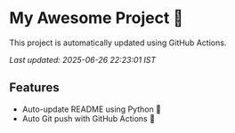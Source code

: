 # My Awesome Project 🚀

This project is automatically updated using GitHub Actions.

_Last updated: 2025-06-26 22:23:01 IST_

## Features
- Auto-update README using Python 🐍
- Auto Git push with GitHub Actions 🤖
